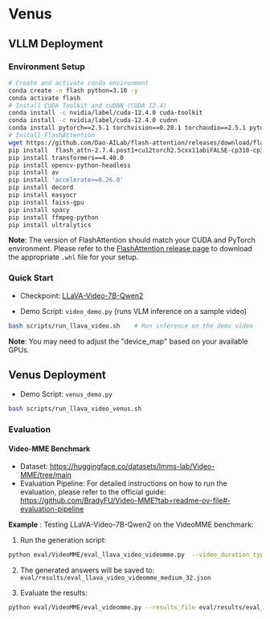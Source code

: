 # Venus

## VLLM Deployment

### Environment Setup

```bash
# Create and activate conda environment
conda create -n flash python=3.10 -y
conda activate flash
# Install CUDA Toolkit and cuDNN (CUDA 12.4)
conda install -c nvidia/label/cuda-12.4.0 cuda-toolkit
conda install -c nvidia/label/cuda-12.4.0 cudnn
conda install pytorch==2.5.1 torchvision==0.20.1 torchaudio==2.5.1 pytorch-cuda=12.4 -c pytorch -c nvidia
# Install FlashAttention
wget https://github.com/Dao-AILab/flash-attention/releases/download/flash_attn-2.7.4.post1+cu12torch2.5cxx11abiFALSE-cp310-cp310-linux_x86_64.whl
pip install  flash_attn-2.7.4.post1+cu12torch2.5cxx11abiFALSE-cp310-cp310-linux_x86_64.whl
pip install transformers==4.40.0
pip install opencv-python-headless
pip install av
pip install 'accelerate>=0.26.0'
pip install decord
pip install easyocr
pip install faiss-gpu
pip install spacy
pip install ffmpeg-python
pip install ultralytics
```

**Note**: The version of FlashAttention should match your CUDA and PyTorch environment. Please refer to the [FlashAttention release page](https://github.com/Dao-AILab/flash-attention/releases) to download the appropriate `.whl` file for your setup.

### Quick Start

- Checkpoint: [LLaVA-Video-7B-Qwen2](https://huggingface.co/lmms-lab/LLaVA-Video-7B-Qwen2)

- Demo Script: `video_demo.py` (runs VLM inference on a sample video)

```bash
bash scripts/run_llava_video.sh    # Run inference on the demo video
```

**Note**: You may need to adjust the "device_map" based on your available GPUs.

## Venus Deployment

- Demo Script: `venus_demo.py`

```bash
bash scripts/run_llava_video_venus.sh
```

### Evaluation

#### Video-MME Benchmark

- Dataset: https://huggingface.co/datasets/lmms-lab/Video-MME/tree/main
- Evaluation Pipeline: For detailed instructions on how to run the evaluation, please refer to the official guide:
  https://github.com/BradyFU/Video-MME?tab=readme-ov-file#-evaluation-pipeline

**Example** :
Testing LLaVA-Video-7B-Qwen2 on the VideoMME benchmark:

1. Run the generation script:

```bash
python eval/VideoMME/eval_llava_video_videomme.py  --video_duration_type medium --max_frames_num  32
```

2. The generated answers will be saved to: `eval/results/eval_llava_video_videomme_medium_32.json`

3. Evaluate the results:

```bash
python eval/VideoMME/eval_videomme.py --results_file eval/results/eval_llava_video_videomme_medium_32.json --video_duration_type medium

```
